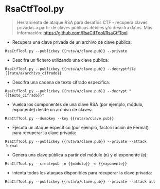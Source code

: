 # RsaCtfTool.py

> Herramienta de ataque RSA para desafíos CTF - recupera claves privadas a partir de claves públicas débiles y/o descifra datos.
> Más información: <https://github.com/RsaCtfTool/RsaCtfTool>.

- Recupera una clave privada de un archivo de clave pública:

`RsaCtfTool.py --publickey {{ruta/a/clave.pub}} --private`

- Descifra un fichero utilizando una clave pública:

`RsaCtfTool.py --publickey {{ruta/a/clave.pub}} --decryptfile {{ruta/a/archivo_cifrado}}`

- Descifra una cadena de texto cifrado específica:

`RsaCtfTool.py --publickey {{ruta/a/clave.pub}} --decrypt "{{texto_cifrado}}"`

- Vuelca los componentes de una clave RSA (por ejemplo, módulo, exponente) desde un archivo de claves:

`RsaCtfTool.py --dumpkey --key {{ruta/a/clave.pub}}`

- Ejecuta un ataque específico (por ejemplo, factorización de Fermat) para recuperar la clave privada:

`RsaCtfTool.py --publickey {{ruta/a/clave.pub}} --private --attack fermat`

- Genera una clave pública a partir del módulo (n) y el exponente (e):

`RsaCtfTool.py --createpub -n {{módulo}} -e {{exponente}}`

- Intenta todos los ataques disponibles para recuperar la clave privada:

`RsaCtfTool.py --publickey {{ruta/a/clave.pub}} --private --attack all`
